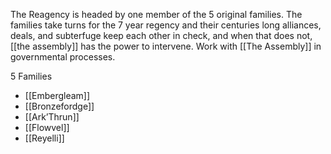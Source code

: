The Reagency is headed by one member of the 5 original families. The families take turns for the 7 year regency and their centuries long alliances, deals, and subterfuge keep each other in check, and when that does not, [[the assembly]] has the power to intervene. Work with [[The Assembly]] in governmental processes.

5 Families
* [[Embergleam]]
* [[Bronzefordge]]
* [[Ark’Thrun]]
* [[Flowvel]]
* [[Reyelli]]
